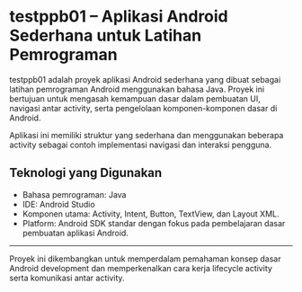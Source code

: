 # testppb01 – Aplikasi Android Sederhana untuk Latihan Pemrograman

testppb01 adalah proyek aplikasi Android sederhana yang dibuat sebagai latihan pemrograman Android menggunakan bahasa Java. Proyek ini bertujuan untuk mengasah kemampuan dasar dalam pembuatan UI, navigasi antar activity, serta pengelolaan komponen-komponen dasar di Android.

Aplikasi ini memiliki struktur yang sederhana dan menggunakan beberapa activity sebagai contoh implementasi navigasi dan interaksi pengguna.

## Teknologi yang Digunakan

- Bahasa pemrograman: Java  
- IDE: Android Studio  
- Komponen utama: Activity, Intent, Button, TextView, dan Layout XML.  
- Platform: Android SDK standar dengan fokus pada pembelajaran dasar pembuatan aplikasi Android.

---

Proyek ini dikembangkan untuk memperdalam pemahaman konsep dasar Android development dan memperkenalkan cara kerja lifecycle activity serta komunikasi antar activity.


